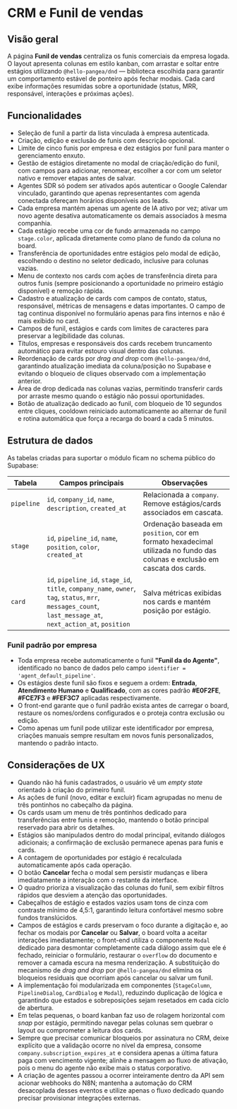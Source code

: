 # CRM e Funil de vendas

## Visão geral
A página **Funil de vendas** centraliza os funis comerciais da empresa logada. O layout apresenta colunas em estilo kanban, com arrastar e soltar entre estágios utilizando `@hello-pangea/dnd` — biblioteca escolhida para garantir um comportamento estável de ponteiro após fechar modais. Cada card exibe informações resumidas sobre a oportunidade (status, MRR, responsável, interações e próximas ações).

## Funcionalidades
- Seleção de funil a partir da lista vinculada à empresa autenticada.
- Criação, edição e exclusão de funis com descrição opcional.
- Limite de cinco funis por empresa e dez estágios por funil para manter o gerenciamento enxuto.
- Gestão de estágios diretamente no modal de criação/edição do funil, com campos para adicionar, renomear, escolher a cor com um seletor nativo e remover etapas antes de salvar.
- Agentes SDR só podem ser ativados após autenticar o Google Calendar vinculado, garantindo que apenas representantes com agenda conectada ofereçam horários disponíveis aos leads.
- Cada empresa mantém apenas um agente de IA ativo por vez; ativar um novo agente desativa automaticamente os demais associados à mesma companhia.
- Cada estágio recebe uma cor de fundo armazenada no campo `stage.color`, aplicada diretamente como plano de fundo da coluna no board.
- Transferência de oportunidades entre estágios pelo modal de edição, escolhendo o destino no seletor dedicado, inclusive para colunas vazias.
- Menu de contexto nos cards com ações de transferência direta para outros funis (sempre posicionando a oportunidade no primeiro estágio disponível) e remoção rápida.
- Cadastro e atualização de cards com campos de contato, status, responsável, métricas de mensagens e datas importantes. O campo de tag continua disponível no formulário apenas para fins internos e não é mais exibido no card.
- Campos de funil, estágios e cards com limites de caracteres para preservar a legibilidade das colunas.
- Títulos, empresas e responsáveis dos cards recebem truncamento automático para evitar estouro visual dentro das colunas.
- Reordenação de cards por _drag and drop_ com `@hello-pangea/dnd`, garantindo atualização imediata da coluna/posição no Supabase e evitando o bloqueio de cliques observado com a implementação anterior.
- Área de drop dedicada nas colunas vazias, permitindo transferir cards por arraste mesmo quando o estágio não possui oportunidades.
- Botão de atualização dedicado ao funil, com bloqueio de 10 segundos entre cliques, cooldown reiniciado automaticamente ao alternar de funil e rotina automática que força a recarga do board a cada 5 minutos.

## Estrutura de dados
As tabelas criadas para suportar o módulo ficam no schema público do Supabase:

| Tabela | Campos principais | Observações |
| --- | --- | --- |
| `pipeline` | `id`, `company_id`, `name`, `description`, `created_at` | Relacionada a `company`. Remove estágios/cards associados em cascata. |
| `stage` | `id`, `pipeline_id`, `name`, `position`, `color`, `created_at` | Ordenação baseada em `position`, cor em formato hexadecimal utilizada no fundo das colunas e exclusão em cascata dos cards. |
| `card` | `id`, `pipeline_id`, `stage_id`, `title`, `company_name`, `owner`, `tag`, `status`, `mrr`, `messages_count`, `last_message_at`, `next_action_at`, `position` | Salva métricas exibidas nos cards e mantém posição por estágio. |

### Funil padrão por empresa

- Toda empresa recebe automaticamente o funil **"Funil da do Agente"**, identificado no banco de dados pelo campo `identifier = 'agent_default_pipeline'`.
- Os estágios deste funil são fixos e seguem a ordem: **Entrada**, **Atendimento Humano** e **Qualificado**, com as cores padrão **#E0F2FE**, **#FCE7F3** e **#FEF3C7** aplicadas respectivamente.
- O front-end garante que o funil padrão exista antes de carregar o board, restaure os nomes/ordens configurados e o proteja contra exclusão ou edição.
- Como apenas um funil pode utilizar este identificador por empresa, criações manuais sempre resultam em novos funis personalizados, mantendo o padrão intacto.

## Considerações de UX
- Quando não há funis cadastrados, o usuário vê um _empty state_ orientado à criação do primeiro funil.
- As ações de funil (novo, editar e excluir) ficam agrupadas no menu de três pontinhos no cabeçalho da página.
- Os cards usam um menu de três pontinhos dedicado para transferências entre funis e remoção, mantendo o botão principal reservado para abrir os detalhes.
- Estágios são manipulados dentro do modal principal, evitando diálogos adicionais; a confirmação de exclusão permanece apenas para funis e cards.
- A contagem de oportunidades por estágio é recalculada automaticamente após cada operação.
- O botão **Cancelar** fecha o modal sem persistir mudanças e libera imediatamente a interação com o restante da interface.
- O quadro prioriza a visualização das colunas do funil, sem exibir filtros rápidos que desviem a atenção das oportunidades.
- Cabeçalhos de estágio e estados vazios usam tons de cinza com contraste mínimo de 4,5:1, garantindo leitura confortável mesmo sobre fundos translúcidos.
- Campos de estágios e cards preservam o foco durante a digitação e, ao fechar os modais por **Cancelar** ou **Salvar**, o board volta a aceitar interações imediatamente; o front-end utiliza o componente `Modal` dedicado para desmontar completamente cada diálogo assim que ele é fechado, reiniciar o formulário, restaurar o `overflow` do documento e remover a camada escura na mesma renderização. A substituição do mecanismo de _drag and drop_ por `@hello-pangea/dnd` elimina os bloqueios residuais que ocorriam após cancelar ou salvar um funil.
- A implementação foi modularizada em componentes (`StageColumn`, `PipelineDialog`, `CardDialog` e `Modal`), reduzindo duplicação de lógica e garantindo que estados e sobreposições sejam resetados em cada ciclo de abertura.
- Em telas pequenas, o board kanban faz uso de rolagem horizontal com _snap_ por estágio, permitindo navegar pelas colunas sem quebrar o layout ou comprometer a leitura dos cards.
- Sempre que precisar comunicar bloqueios por assinatura no CRM, deixe explícito que a validação ocorre no nível da empresa, consome `company.subscription_expires_at` e considera apenas a última fatura paga com vencimento vigente; alinhe a mensagem ao fluxo de ativação, pois o menu do agente não exibe mais o status corporativo.
- A criação de agentes passou a ocorrer inteiramente dentro da API sem acionar webhooks do N8N; mantenha a automação do CRM desacoplada desses eventos e utilize apenas o fluxo dedicado quando precisar provisionar integrações externas.
